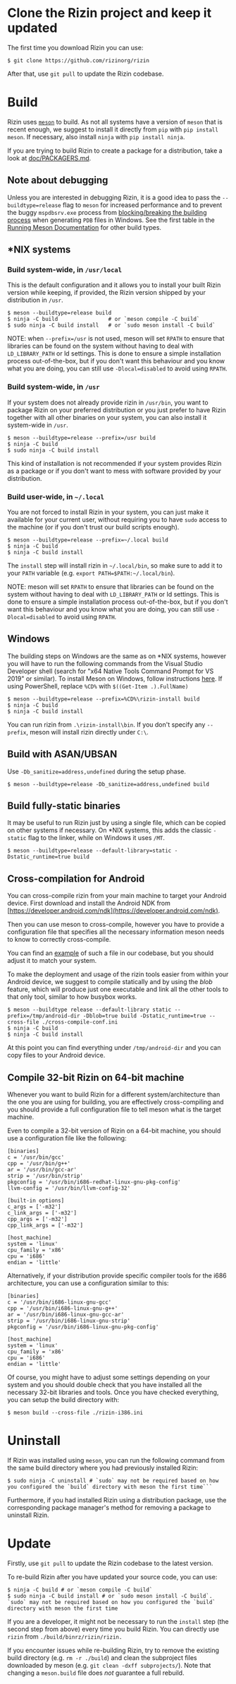# Clone the Rizin project and keep it updated

The first time you download Rizin you can use:
```
$ git clone https://github.com/rizinorg/rizin
```

After that, use `git pull` to update the Rizin codebase.

# Build

Rizin uses [`meson`](https://mesonbuild.com/) to build. As not all systems have
a version of `meson` that is recent enough, we suggest to install it directly
from `pip` with `pip install meson`. If necessary, also install `ninja` with
`pip install ninja`.

If you are trying to build Rizin to create a package for a distribution,
take a look at [doc/PACKAGERS.md][].

## Note about debugging

Unless you are interested in debugging Rizin, it is a good idea to pass the `--buildtype=release` flag to `meson` for increased performance and to prevent the buggy `mspdbsrv.exe` process from [blocking/breaking the building process](https://social.msdn.microsoft.com/Forums/en-US/9e58b7d1-a47d-4a76-943a-4f35090616e8/link-fatal-error-lnk1318?forum=vclanguage) when generating `PDB` files in Windows. See the first table in the [Running Meson Documentation](https://mesonbuild.com/Running-Meson.html#configuring-the-build-directory) for other build types.

## *NIX systems

### Build system-wide, in `/usr/local`

This is the default configuration and it allows you to install your built Rizin
version while keeping, if provided, the Rizin version shipped by your
distribution in `/usr`.

```
$ meson --buildtype=release build
$ ninja -C build                # or `meson compile -C build`
$ sudo ninja -C build install   # or `sudo meson install -C build`
```

NOTE: when `--prefix=/usr` is not used, meson will set `RPATH` to ensure that
libraries can be found on the system without having to deal with
`LD_LIBRARY_PATH` or ld settings. This is done to ensure a simple
installation process out-of-the-box, but if you don't want this behaviour and
you know what you are doing, you can still use `-Dlocal=disabled` to avoid
using `RPATH`.

### Build system-wide, in `/usr`

If your system does not already provide rizin in `/usr/bin`, you want to package
Rizin on your preferred distribution or you just prefer to have Rizin together
with all other binaries on your system, you can also install it system-wide in
`/usr`.

```
$ meson --buildtype=release --prefix=/usr build
$ ninja -C build
$ sudo ninja -C build install
```

This kind of installation is not recommended if your system provides Rizin as
a package or if you don't want to mess with software provided by your
distribution.


### Build user-wide, in `~/.local`

You are not forced to install Rizin in your system, you can just make it
available for your current user, without requiring you to have `sudo` access to
the machine (or if you don't trust our build scripts enough).

```
$ meson --buildtype=release --prefix=~/.local build
$ ninja -C build
$ ninja -C build install
```

The `install` step will install rizin in `~/.local/bin`, so make sure to add it
to your `PATH` variable (e.g. `export PATH=$PATH:~/.local/bin`).

NOTE: meson will set `RPATH` to ensure that libraries can be found on the
system without having to deal with `LD_LIBRARY_PATH` or ld settings. This is
done to ensure a simple installation process out-of-the-box, but if you don't
want this behaviour and you know what you are doing, you can still use
`-Dlocal=disabled` to avoid using `RPATH`.

## Windows

The building steps on Windows are the same as on *NIX systems, however you
will have to run the following commands from the Visual Studio Developer
shell (search for "x64 Native Tools Command Prompt for VS 2019" or similar).
To install Meson on Windows, follow instructions
[here](https://mesonbuild.com/Getting-meson.html). If using PowerShell, 
replace `%CD%` with `$((Get-Item .).FullName)`

```
$ meson --buildtype=release --prefix=%CD%\rizin-install build
$ ninja -C build
$ ninja -C build install
```

You can run rizin from `.\rizin-install\bin`. If you don't specify any
`--prefix`, meson will install rizin directly under `C:\`.

## Build with ASAN/UBSAN

Use `-Db_sanitize=address,undefined` during the setup phase.

```
$ meson --buildtype=release -Db_sanitize=address,undefined build
```

## Build fully-static binaries

It may be useful to run Rizin just by using a single file, which can be
copied on other systems if necessary. On *NIX systems, this adds the classic
`-static` flag to the linker, while on Windows it uses `/MT`.

```
$ meson --buildtype=release --default-library=static -Dstatic_runtime=true build
```

## Cross-compilation for Android

You can cross-compile rizin from your main machine to target your Android
device. First download and install the Android NDK from
[https://developer.android.com/ndk](https://developer.android.com/ndk).

Then you can use meson to cross-compile, however you have to provide a
configuration file that specifies all the necessary information meson needs to
know to correctly cross-compile.

You can find an
[example](https://github.com/rizinorg/rizin/blob/dev/.github/meson-android-aarch64.ini)
of such a file in our codebase, but you should adjust it to match your system.

To make the deployment and usage of the rizin tools easier from within your
Android device, we suggest to compile statically and by using the *blob*
feature, which will produce just one executable and link all the other tools to
that only tool, similar to how busybox works.

```
$ meson --buildtype release --default-library static --prefix=/tmp/android-dir -Dblob=true build -Dstatic_runtime=true --cross-file ./cross-compile-conf.ini
$ ninja -C build
$ ninja -C build install
```

At this point you can find everything under `/tmp/android-dir` and you can copy
files to your Android device.

## Compile 32-bit Rizin on 64-bit machine

Whenever you want to build Rizin for a different system/architecture than the
one you are using for building, you are effectively cross-compiling and you
should provide a full configuration file to tell meson what is the target
machine.

Even to compile a 32-bit version of Rizin on a 64-bit machine, you should use
a configuration file like the following:

```
[binaries]
c = '/usr/bin/gcc'
cpp = '/usr/bin/g++'
ar = '/usr/bin/gcc-ar'
strip = '/usr/bin/strip'
pkgconfig = '/usr/bin/i686-redhat-linux-gnu-pkg-config'
llvm-config = '/usr/bin/llvm-config-32'

[built-in options]
c_args = ['-m32']
c_link_args = ['-m32']
cpp_args = ['-m32']
cpp_link_args = ['-m32']

[host_machine]
system = 'linux'
cpu_family = 'x86'
cpu = 'i686'
endian = 'little'
```

Alternatively, if your distribution provide specific compiler tools for the
i686 architecture, you can use a configuration similar to this:

```
[binaries]
c = '/usr/bin/i686-linux-gnu-gcc'
cpp = '/usr/bin/i686-linux-gnu-g++'
ar = '/usr/bin/i686-linux-gnu-gcc-ar'
strip = '/usr/bin/i686-linux-gnu-strip'
pkgconfig = '/usr/bin/i686-linux-gnu-pkg-config'

[host_machine]
system = 'linux'
cpu_family = 'x86'
cpu = 'i686'
endian = 'little'
```

Of course, you might have to adjust some settings depending on your system
and you should double check that you have installed all the necessary 32-bit
libraries and tools. Once you have checked everything, you can setup the
build directory with:

```
$ meson build --cross-file ./rizin-i386.ini
```

# Uninstall

If Rizin was installed using `meson`, you can run the following command from the
same build directory where you had previously installed Rizin:

```
$ sudo ninja -C uninstall # `sudo` may not be required based on how you configured the `build` directory with meson the first time```
```

Furthermore, if you had installed Rizin using a distribution package, use the
corresponding package manager's method for removing a package to uninstall Rizin.

# Update

Firstly, use `git pull` to update the Rizin codebase to the latest version.

To re-build Rizin after you have updated your source code, you can use:
```
$ ninja -C build # or `meson compile -C build`
$ sudo ninja -C build install # or `sudo meson install -C build`. `sudo` may not be required based on how you configured the `build` directory with meson the first time
```

If you are a developer, it might not be necessary to run the `install` step
(the second step from above) every time you build Rizin. You can directly use
`rizin` from `./build/binrz/rizin/rizin.`

If you encounter issues while re-building Rizin, try to remove the existing
build directory (e.g. `rm -r ./build`) and clean the subproject files
downloaded by meson (e.g. `git clean -dxff subprojects/`). Note that changing
a `meson.build` file does *not* guarantee a full rebuild.

[doc/PACKAGERS.md]: https://github.com/rizinorg/rizin/blob/dev/doc/PACKAGERS.md
